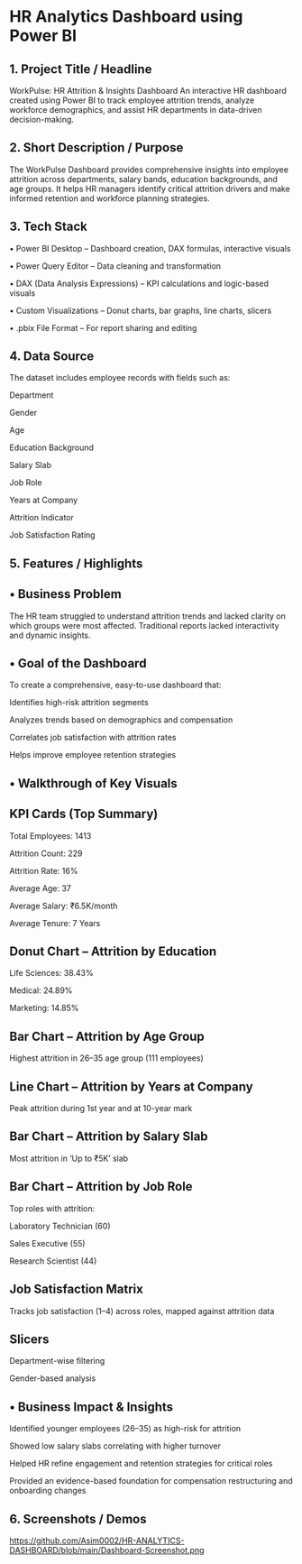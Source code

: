 # HR Analytics Dashboard using Power BI
## 1. Project Title / Headline
WorkPulse: HR Attrition & Insights Dashboard
An interactive HR dashboard created using Power BI to track employee attrition trends, analyze workforce demographics, and assist HR departments in data-driven decision-making.

## 2. Short Description / Purpose
The WorkPulse Dashboard provides comprehensive insights into employee attrition across departments, salary bands, education backgrounds, and age groups. It helps HR managers identify critical attrition drivers and make informed retention and workforce planning strategies.

## 3. Tech Stack
• Power BI Desktop – Dashboard creation, DAX formulas, interactive visuals

• Power Query Editor – Data cleaning and transformation

• DAX (Data Analysis Expressions) – KPI calculations and logic-based visuals

• Custom Visualizations – Donut charts, bar graphs, line charts, slicers

• .pbix File Format – For report sharing and editing

## 4. Data Source
The dataset includes employee records with fields such as:

Department

Gender

Age

Education Background

Salary Slab

Job Role

Years at Company

Attrition Indicator

Job Satisfaction Rating

## 5. Features / Highlights
## • Business Problem
The HR team struggled to understand attrition trends and lacked clarity on which groups were most affected. Traditional reports lacked interactivity and dynamic insights.

## • Goal of the Dashboard
To create a comprehensive, easy-to-use dashboard that:

Identifies high-risk attrition segments

Analyzes trends based on demographics and compensation

Correlates job satisfaction with attrition rates

Helps improve employee retention strategies

## • Walkthrough of Key Visuals
## KPI Cards (Top Summary)

Total Employees: 1413

Attrition Count: 229

Attrition Rate: 16%

Average Age: 37

Average Salary: ₹6.5K/month

Average Tenure: 7 Years

## Donut Chart – Attrition by Education

Life Sciences: 38.43%

Medical: 24.89%

Marketing: 14.85%

## Bar Chart – Attrition by Age Group

Highest attrition in 26–35 age group (111 employees)

## Line Chart – Attrition by Years at Company

Peak attrition during 1st year and at 10-year mark

## Bar Chart – Attrition by Salary Slab

Most attrition in ‘Up to ₹5K’ slab

## Bar Chart – Attrition by Job Role

Top roles with attrition:

Laboratory Technician (60)

Sales Executive (55)

Research Scientist (44)

## Job Satisfaction Matrix

Tracks job satisfaction (1–4) across roles, mapped against attrition data

## Slicers

Department-wise filtering

Gender-based analysis

## • Business Impact & Insights
Identified younger employees (26–35) as high-risk for attrition

Showed low salary slabs correlating with higher turnover

Helped HR refine engagement and retention strategies for critical roles

Provided an evidence-based foundation for compensation restructuring and onboarding changes

## 6. Screenshots / Demos
https://github.com/Asim0002/HR-ANALYTICS-DASHBOARD/blob/main/Dashboard-Screenshot.png
